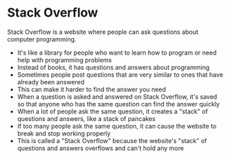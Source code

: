 # Stack Overflow

Stack Overflow is a website where people can ask questions about computer programming.

* It's like a library for people who want to learn how to program or need help with programming problems
* Instead of books, it has questions and answers about programming
* Sometimes people post questions that are very similar to ones that have already been answered 
* This can make it harder to find the answer you need
* When a question is asked and answered on Stack Overflow, it's saved so that anyone who has the same question can find the answer quickly
* When a lot of people ask the same question, it creates a "stack" of questions and answers, like a stack of pancakes
* If too many people ask the same question, it can cause the website to break and stop working properly
* This is called a "Stack Overflow" because the website's "stack" of questions and answers overflows and can't hold any more
